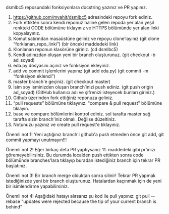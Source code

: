 dsmlbc5 reposundaki fonksiyonlara docstring yazınız ve PR yapınız.


1. https://github.com/mvahit/dsmlbc5 adresindeki repoyu fork ediniz.
2. Fork ettikten sonra kendi reponuz haline gelen repoda yer alan yeşil renkteki CODE bölümüne tıklayınız ve HTTPS bölümünde yer alan linki kopyalayınız.
3. Komut satırından masaüstüne geliniz ve repoyu clone’layınız (git clone “forklanan_repo_linki”) (bir önceki maddedeki link)
4. Klonlanan reponun klasörüne giriniz. (cd dsmlbc5)
5. Kendi adınızdan oluşan yeni bir branch oluşturunuz. (git checkout -b ad_soyad)
6. eda.py dosyasını açınız ve fonksiyon ekleyiniz.
7. add ve commit işlemlerini yapınız (git add eda.py) (git commit -m “fonksiyon eklendi”)
8. master branch'e geçiniz. (git checkout master)   
9. İsim soy isminizden oluşan branch’inizi push ediniz. (git push origin ad_soyad) (GitHub kullanıcı adı ve şifrenizi isteyecek bunları giriniz.)
10. Github üzerinden fork ettiğiniz reponuza geliniz.
11. “pull requests” bölümüne tıklayınız. "compare & pull request" bölümüne tıklayın.
12. base ve compare bölümlerini kontrol ediniz. sol tarafta master sağ tarafta sizin branch'iniz olmalı. Değilse düzeltiniz.
13. Notunuzu yazınız ve create pull request'e tıklayınız.


Önemli not 1!
Yeni açtığınız branch'i github'a push etmeden önce git add, git commit yapmayı unutmayın!!!

Önemli not 2!
Eğer birkaç defa PR yaptıysanız 11. maddedeki gibi pr'ınızı göremeyebilirsiniz.
Bu durumda localden push ettikten sonra code bölümünde branches'lara tıklayıp buradan istediğiniz branch için tekrar PR başlatınız.

Önemli not 3!
Bir branch merge olduktan sonra silinir!
Tekrar PR yapmak istediğinizde yeni bir branch oluşturunuz.
Hatalardan kaçınmak için de yeni bir isimlendirme yapabilirsiniz.

Önemli not 4!
Aşağıdaki hatayı alırsanız şu kod ile pull yapınız: git pull --rebase
"updates were rejected because the tip of your current branch is behind"

